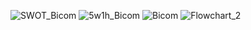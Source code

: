 ![SWOT_Bicom](https://user-images.githubusercontent.com/42490038/158002925-9a8f5b4d-5c7a-41cc-b04b-072829384916.jpg)
![5w1h_Bicom](https://user-images.githubusercontent.com/42490038/158002936-038c48dd-3a6b-495d-ba89-dc6cf37e13d8.png)
![Bicom](https://user-images.githubusercontent.com/42490038/158002940-39741bdf-a500-413b-b501-96119d9471dc.png)
![Flowchart_2](https://user-images.githubusercontent.com/42490038/158002963-4a2e1895-f4fd-4cf0-aa7e-84e05fb12a3f.png)
